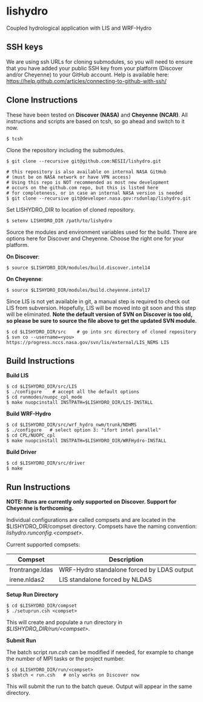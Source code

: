 # lishydro
Coupled hydrological application with LIS and WRF-Hydro

## SSH keys
We are using ssh URLs for cloning submodules, so you will
need to ensure that you have added your public SSH key from
your platform (Discover and/or Cheyenne) to your GitHub account.
Help is available here:
https://help.github.com/articles/connecting-to-github-with-ssh/

## Clone Instructions
These have been tested on **Discover (NASA)** and 
**Cheyenne (NCAR)**.
All instructions and scripts are based on tcsh, so go
ahead and switch to it now.
```
$ tcsh
```

Clone the repository including the submodules. 
```
$ git clone --recursive git@github.com:NESII/lishydro.git

# this repository is also available on internal NASA GitHub
# (must be on NASA network or have VPN access)
# Using this repo is NOT recommended as most new development
# occurs on the github.com repo, but this is listed here
# for completeness, or in case an internal NASA version is needed
$ git clone --recursive git@developer.nasa.gov:rsdunlap/lishydro.git
```

Set LISHYDRO_DIR to location of cloned repository.
```
$ setenv LISHYDRO_DIR /path/to/lishydro
```

Source the modules and environment variables used for the build.
There are options here for Discover and Cheyenne. Choose the
right one for your platform.

**On Discover**:
```
$ source $LISHYDRO_DIR/modules/build.discover.intel14 
```

**On Cheyenne**:
```
$ source $LISHYDRO_DIR/modules/build.cheyenne.intel17
```
Since LIS is not yet available in git, a manual step is
required to check out LIS from subversion.  Hopefully, LIS
will be moved into git soon and this step will be eliminated.
**Note the default version of SVN on Discover is too old, so
please be sure to source the file above to get the updated SVN module.**
```
$ cd $LISHYDRO_DIR/src    # go into src directory of cloned repository
$ svn co --username=<you> https://progress.nccs.nasa.gov/svn/lis/external/LIS_NEMS LIS
```

## Build Instructions

**Build LIS**
```
$ cd $LISHYDRO_DIR/src/LIS
$ ./configure    # accept all the default options
$ cd runmodes/nuopc_cpl_mode
$ make nuopcinstall INSTPATH=$LISHYDRO_DIR/LIS-INSTALL
```

**Build WRF-Hydro**
```
$ cd $LISHYDRO_DIR/src/wrf_hydro_nwm/trunk/NDHMS
$ ./configure   # select option 3: "ifort intel parallel"
$ cd CPL/NUOPC_cpl
$ make nuopcinstall INSTPATH=$LISHYDRO_DIR/WRFHydro-INSTALL
```

**Build Driver**
```
$ cd $LISHYDRO_DIR/src/driver
$ make
```

## Run Instructions

**NOTE:  Runs are currently only supported on Discover.  Support for Cheyenne
  is forthcoming.**

Individual configurations are called compsets and are
located in the $LISHYDRO_DIR/compset directory. Compsets
have the naming convention:  *lishydro.runconfig.&lt;compset&gt;*.

Current supported compsets:

| Compset                   | Description                                                 |
| ------------------------- | ----------------------------------------------------------- |
| frontrange.ldas           | WRF-Hydro standalone forced by LDAS output                  |
| irene.nldas2              | LIS standalone forced by NLDAS                              |

**Setup Run Directory**
```
$ cd $LISHYDRO_DIR/compset
$ ./setuprun.csh <compset>
```
This will create and populate a run directory in 
*$LISHYDRO_DIR/run/&lt;compset&gt;*.

**Submit Run**

The batch script *run.csh* can be modified if needed, for example
to change the number of MPI tasks or the project number.
```
$ cd $LISHYDRO_DIR/run/<compset>
$ sbatch < run.csh   # only works on Discover now
```
This will submit the run to the batch queue.  Output
will appear in the same directory.

